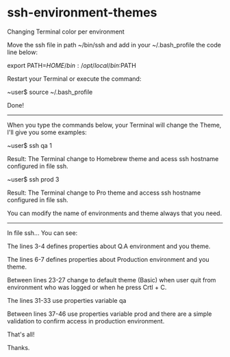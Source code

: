 ssh-environment-themes
======================

Changing Terminal color per environment

Move the ssh file in path ~/bin/ssh and add in your ~/.bash_profile the code line below:

export PATH=$HOME/bin:/opt/local/bin:$PATH

Restart your Terminal or execute the command:

~user$ source ~/.bash_profile

Done!

--------------------------------------------------------------------------------------------------

When you type the commands below, your Terminal will change the Theme, I'll give you some examples:

~user$ ssh qa 1

Result: The Terminal change to Homebrew theme and acess ssh hostname configured in file ssh.

~user$ ssh prod 3

Result: The Terminal change to Pro theme  and access ssh hostname configured in file ssh.

You can modify the name of environments and theme always that you need.

--------------------------------------------------------------------------------------------------

In file ssh... You can see:

The lines 3-4 defines properties about Q.A environment and you theme.

The lines 6-7 defines properties about Production environment and you theme.

Between lines 23-27 change to default theme (Basic) when user quit from environment who was logged or when he press Crtl + C.

The lines 31-33 use properties variable qa

Between lines 37-46 use properties variable prod and there are a simple validation to confirm access in production environment.

That's all!

Thanks.

